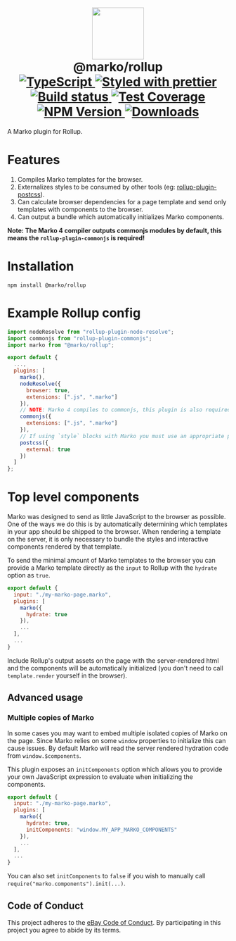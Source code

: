 <h1 align="center">
  <!-- Logo -->
  <img src="https://user-images.githubusercontent.com/4985201/64657906-4d0cc000-d3ea-11e9-93ba-a46c008f2b22.png" height="118"/>
  <br/>
  @marko/rollup
	<br/>

  <!-- Language -->
  <a href="http://typescriptlang.org">
    <img src="https://img.shields.io/badge/%3C%2F%3E-typescript-blue.svg" alt="TypeScript"/>
  </a>
  <!-- Format -->
  <a href="https://github.com/prettier/prettier">
    <img src="https://img.shields.io/badge/styled_with-prettier-ff69b4.svg" alt="Styled with prettier"/>
  </a>
  <!-- CI -->
  <a href="https://travis-ci.org/marko-js/rollup">
  <img src="https://img.shields.io/travis/marko-js/rollup.svg" alt="Build status"/>
  </a>
  <!-- Coverage -->
  <a href="https://coveralls.io/github/marko-js/rollup">
    <img src="https://img.shields.io/coveralls/marko-js/rollup.svg" alt="Test Coverage"/>
  </a>
  <!-- NPM Version -->
  <a href="https://npmjs.org/package/@marko/rollup">
    <img src="https://img.shields.io/npm/v/@marko/rollup.svg" alt="NPM Version"/>
  </a>
  <!-- Downloads -->
  <a href="https://npmjs.org/package/@marko/rollup">
    <img src="https://img.shields.io/npm/dm/@marko/rollup.svg" alt="Downloads"/>
  </a>
</h1>

A Marko plugin for Rollup.

# Features
1. Compiles Marko templates for the browser.
2. Externalizes styles to be consumed by other tools (eg: [rollup-plugin-postcss](https://github.com/egoist/rollup-plugin-postcss#readme)).
3. Can calculate browser dependencies for a page template and send only templates with components to the browser.
4. Can output a bundle which automatically initializes Marko components.

**Note: The Marko 4 compiler outputs commonjs modules by default, this means the `rollup-plugin-commonjs` is required!**

# Installation

```console
npm install @marko/rollup
```

# Example Rollup config

```javascript
import nodeResolve from "rollup-plugin-node-resolve";
import commonjs from "rollup-plugin-commonjs";
import marko from "@marko/rollup";

export default {
  ...,
  plugins: [
    marko(),
    nodeResolve({
      browser: true,
      extensions: [".js", ".marko"]
    }),
    // NOTE: Marko 4 compiles to commonjs, this plugin is also required.
    commonjs({
      extensions: [".js", ".marko"]
    }),
    // If using `style` blocks with Marko you must use an appropriate plugin.
    postcss({
      external: true
    })
  ]
};
```

# Top level components

Marko was designed to send as little JavaScript to the browser as possible. One of the ways we do this is by automatically determining which templates in your app should be shipped to the browser.  When rendering a template on the server, it is only necessary to bundle the styles and interactive components rendered by that template.

To send the minimal amount of Marko templates to the browser you can provide a Marko template directly as the `input` to Rollup with the `hydrate` option as `true`.

```js
export default {
  input: "./my-marko-page.marko",
  plugins: [
    marko({
      hydrate: true
    }),
    ...
  ],
  ...
}
```

Include Rollup's output assets on the page with the server-rendered html and the components will be automatically initialized (you don't need to call `template.render` yourself in the browser).

## Advanced usage

### Multiple copies of Marko
In some cases you may want to embed multiple isolated copies of Marko on the page. Since Marko relies on some `window` properties to initialize this can cause issues. By default Marko will read the server rendered hydration code from `window.$components`.

This plugin exposes an `initComponents` option which allows you to provide your own JavaScript expression to evaluate when initializing the components.

```js
export default {
  input: "./my-marko-page.marko",
  plugins: [
    marko({
      hydrate: true,
      initComponents: "window.MY_APP_MARKO_COMPONENTS"
    }),
    ...
  ],
  ...
}
```

You can also set `initComponents` to `false` if you wish to manually call `require("marko.components").init(...)`.

## Code of Conduct

This project adheres to the [eBay Code of Conduct](./.github/CODE_OF_CONDUCT.md). By participating in this project you agree to abide by its terms.
